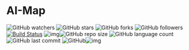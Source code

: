 # AI-Map

![GitHub watchers](https://img.shields.io/github/watchers/isLinXu/AI-Map.svg?style=social) ![GitHub stars](https://img.shields.io/github/stars/isLinXu/AI-Map.svg?style=social) ![GitHub forks](https://img.shields.io/github/forks/isLinXu/AI-Map.svg?style=social) ![GitHub followers](https://img.shields.io/github/followers/isLinXu.svg?style=social)
 [![Build Status](https://img.shields.io/endpoint.svg?url=https%3A%2F%2Factions-badge.atrox.dev%2Fatrox%2Fsync-dotenv%2Fbadge&style=flat)](https://github.com/isLinXu/AI-Map)  ![img](https://badgen.net/badge/icon/learning?icon=deepscan&label)![GitHub repo size](https://img.shields.io/github/repo-size/isLinXu/AI-Map.svg?style=flat-square) ![GitHub language count](https://img.shields.io/github/languages/count/isLinXu/AI-Map)  ![GitHub last commit](https://img.shields.io/github/last-commit/isLinXu/AI-Map) ![GitHub](https://img.shields.io/github/license/isLinXu/AI-Map.svg?style=flat-square)![img](https://hits.dwyl.com/isLinXu/AI-Map.svg)